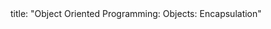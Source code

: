 <frontmatter>
title: "Object Oriented Programming: Objects: Encapsulation"
</frontmatter>

<include src="unit-inPage-asFlat.md" boilerplate />
